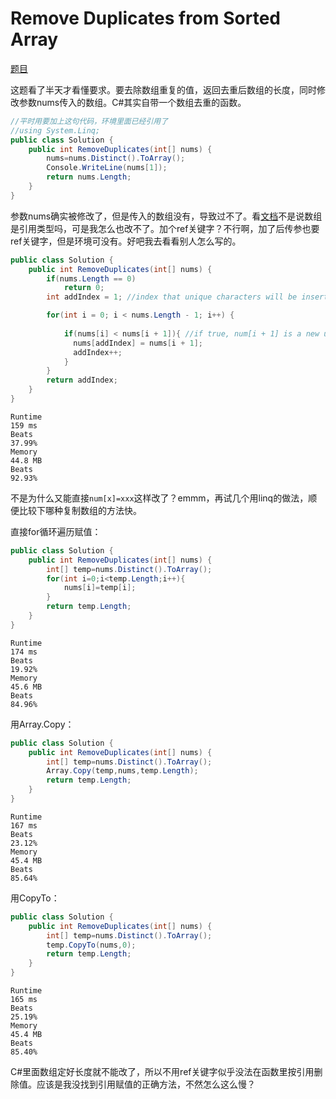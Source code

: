 # Remove Duplicates from Sorted Array

[题目](https://leetcode.com/problems/remove-duplicates-from-sorted-array/)

这题看了半天才看懂要求。要去除数组重复的值，返回去重后数组的长度，同时修改参数nums传入的数组。C#其实自带一个数组去重的函数。

```c#
//平时用要加上这句代码，环境里面已经引用了
//using System.Linq;
public class Solution {
    public int RemoveDuplicates(int[] nums) {
        nums=nums.Distinct().ToArray();
        Console.WriteLine(nums[1]);
        return nums.Length;
    }
}
```

参数nums确实被修改了，但是传入的数组没有，导致过不了。看[文档](https://learn.microsoft.com/zh-cn/dotnet/csharp/programming-guide/arrays/passing-arrays-as-arguments)不是说数组是引用类型吗，可是我怎么也改不了。加个ref关键字？不行啊，加了后传参也要ref关键字，但是环境可没有。好吧我去看看别人怎么写的。

```c#
public class Solution {
    public int RemoveDuplicates(int[] nums) {
        if(nums.Length == 0)
            return 0;
        int addIndex = 1; //index that unique characters will be inserted at

        for(int i = 0; i < nums.Length - 1; i++) {
            
            if(nums[i] < nums[i + 1]){ //if true, num[i + 1] is a new unique number
              nums[addIndex] = nums[i + 1];
              addIndex++;
            }
        }
        return addIndex;
    }
}
```

```
Runtime
159 ms
Beats
37.99%
Memory
44.8 MB
Beats
92.93%
```

不是为什么又能直接`num[x]=xxx`这样改了？emmm，再试几个用linq的做法，顺便比较下哪种复制数组的方法快。

直接for循环遍历赋值：

```c#
public class Solution {
    public int RemoveDuplicates(int[] nums) {
        int[] temp=nums.Distinct().ToArray();
        for(int i=0;i<temp.Length;i++){
            nums[i]=temp[i];
        }
        return temp.Length;
    }
}
```

```
Runtime
174 ms
Beats
19.92%
Memory
45.6 MB
Beats
84.96%
```

用Array.Copy：

```c#
public class Solution {
    public int RemoveDuplicates(int[] nums) {
        int[] temp=nums.Distinct().ToArray();
        Array.Copy(temp,nums,temp.Length);
        return temp.Length;
    }
}
```

```
Runtime
167 ms
Beats
23.12%
Memory
45.4 MB
Beats
85.64%
```

用CopyTo：

```c#
public class Solution {
    public int RemoveDuplicates(int[] nums) {
        int[] temp=nums.Distinct().ToArray();
        temp.CopyTo(nums,0);
        return temp.Length;
    }
}
```

```
Runtime
165 ms
Beats
25.19%
Memory
45.4 MB
Beats
85.40%
```

C#里面数组定好长度就不能改了，所以不用ref关键字似乎没法在函数里按引用删除值。应该是我没找到引用赋值的正确方法，不然怎么这么慢？